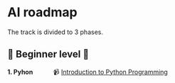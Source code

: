 # AI roadmap

The track is divided to 3 phases.

## :beginner: Beginner level :beginner:

**1. Pyhon**
    &emsp;&emsp;&emsp;:video_camera: [Introduction to Python Programming](https://www.udacity.com/course/introduction-to-python--ud1110)


